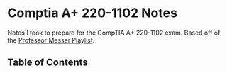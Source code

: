 # Comptia A+ 220-1102 Notes
Notes I took to prepare for the CompTIA A+ 220-1102 exam. Based off of the [Professor Messer Playlist](https://www.youtube.com/playlist?list=PLG49S3nxzAnna96gzhJrzkii4hH_mgW4b).

## Table of Contents

